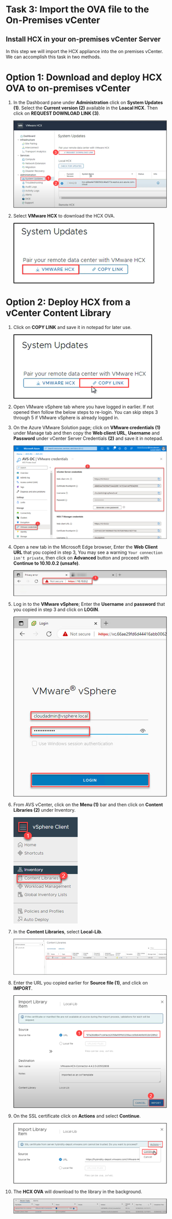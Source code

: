 # Task 3: Import the OVA file to the On-Premises vCenter

## Install HCX in your on-premises vCenter Server

In this step we will import the HCX appliance into the on premises vCenter. We can accomplish this task in two methods. 

# Option 1: Download and deploy HCX OVA to on-premises vCenter

1. In the Dashboard pane under **Administration** click on **System Updates (1)**. Select the **Current version (2)** available in the **Loacal HCX**. Then click on **REQUEST DOWNLOAD LINK (3)**.

   ![](./Images/Mod2Task2Pic5.png)
   
2. Select **VMware HCX** to download the HCX OVA.

   ![](./Images/Mod2Task2Pic6.png)
   
   
# Option 2: Deploy HCX from a vCenter Content Library 

1. Click on **COPY LINK** and save it in notepad for later use.

    ![](./Images/Mod2Task3Pic1.png)
    
2. Open VMware vSphere tab where you have logged in earlier. If not opened then follow the below steps to re-login. You can skip steps 3 through 5 if VMware vSphere is already logged in.

3. On the Azure VMware Solution page; click on **VMware credentials (1)** under Manage tab and then copy the **Web client URL**, **Username** and **Password** under vCenter Server Credentials **(2)** and save it in notepad.

   ![](./Images/3.2.jpg)

4. Open a new tab in the Microsoft Edge browser, Enter the **Web Client URL** that you copied in step 3, You may see a warning `Your connection isn't private`, then click on **Advanced** button and proceed with **Continue to 10.10.0.2 (unsafe)**. 

   ![](./Images/new3..2.jpg)

5. Log in to the **VMware vSphere**; Enter the **Username** and **password** that you copied in step 3 and click on **LOGIN**.

   ![](./Images/3.3.jpg)    

6. From AVS vCenter, click on the **Menu (1)** bar and then click on **Content Libraries (2)** under Inventory.

   ![](./Images/3.4.jpg)

7. In the **Content Libraries**, select **Local-Lib**.   

   ![](./Images/Mod2Task3Pic2.png)
   
8. Enter the URL you copied earlier for **Source file (1)**, and click on **IMPORT**.
    
    ![](./Images/Mod2Task3Pic3.png)
    
9. On the SSL certificate click on **Actions** and select **Continue**. 

    ![](./Images/Mod2Task3Pic4.png)
        
10. The **HCX OVA** will download to the library in the background.

    ![](./Images/Mod2Task3Pic5.png)
